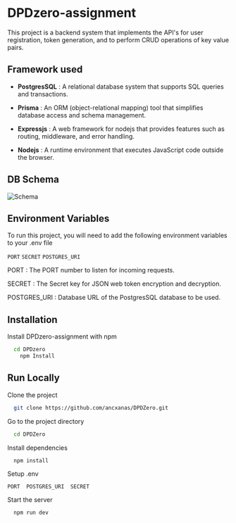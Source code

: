 
# DPDzero-assignment

This project is a backend system that implements the API's for user registration, token generation, and to perform CRUD operations of key value pairs.
## Framework used

- **PostgresSQL** : A relational database system that supports SQL queries and transactions.

- **Prisma** : An ORM (object-relational mapping) tool that simplifies database access and schema management.

- **Expressjs** : A web framework for nodejs that provides features such as routing, middleware, and error handling.

 - **Nodejs** : A runtime environment that executes JavaScript code outside the browser.
## DB Schema

![Schema]('./Schema.png')

## Environment Variables

To run this project, you will need to add the following environment variables to your .env file

`PORT` `SECRET` `POSTGRES_URI` 


PORT : The PORT number to listen for incoming requests.

SECRET : The Secret key for JSON web token encryption and decryption.

POSTGRES_URI : Database URL of the PostgresSQL database to be used.
## Installation

Install DPDzero-assignment with npm

```bash
  cd DPDzero
    npm Install
```
    
## Run Locally

Clone the project

```bash
  git clone https://github.com/ancxanas/DPDZero.git
```

Go to the project directory

```bash
  cd DPDZero
```

Install dependencies

```bash
  npm install
```

Setup .env

```
PORT  POSTGRES_URI  SECRET
```

Start the server

```bash
  npm run dev
```

